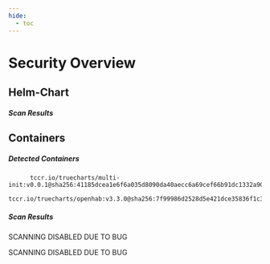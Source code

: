 ```yaml
---
hide:
  - toc
---
```


# Security Overview

<link href="https://truecharts.org/_static/trivy.css" type="text/css" rel="stylesheet" />

## Helm-Chart

##### Scan Results


## Containers

##### Detected Containers

          tccr.io/truecharts/multi-init:v0.0.1@sha256:41185dcea1e6f6a035d8090da40aecc6a69cef66b91dc1332a90c9d22861d367
          tccr.io/truecharts/openhab:v3.3.0@sha256:7f99986d2528d5e421dce35836f1c3f5f0e4cec6b0a2439e2a01bbcf3b3d9fdf

##### Scan Results

SCANNING DISABLED DUE TO BUG

SCANNING DISABLED DUE TO BUG
